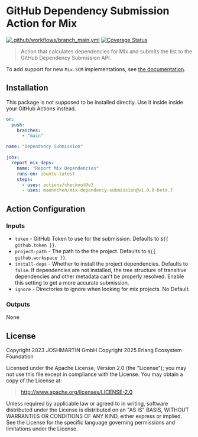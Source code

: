 # GitHub Dependency Submission Action for Mix

[![.github/workflows/branch_main.yml](https://github.com/maennchen/mix-dependency-submission/actions/workflows/branch_main.yml/badge.svg)](https://github.com/maennchen/mix-dependency-submission/actions/workflows/branch_main.yml)
[![Coverage Status](https://coveralls.io/repos/github/maennchen/mix-dependency-submission/badge.svg?branch=main)](https://coveralls.io/github/maennchen/mix-dependency-submission?branch=main)

> Action that calculates dependencies for Mix and submits the list to the
> GitHub Dependency Submission API.

To add support for new `Mix.SCM` implementations, see [the documentation][docs].

## Installation

This package is not supposed to be installed directly. Use it inside inside your
GitHub Actions instead.

```yaml
on:
  push:
    branches:
      - "main"

name: "Dependency Submission"

jobs:
  report_mix_deps:
    name: "Report Mix Dependencies"
    runs-on: ubuntu-latest
    steps:
      - uses: actions/checkout@v3
      - uses: maennchen/mix-dependency-submission@v1.0.0-beta.7
```

## Action Configuration

### Inputs

* `token` - GitHub Token to use for the submission. Defaults to `${{ github.token }}`.
* `project-path` - The path to the the project. Defaults to `${{ github.workspace }}`.
* `install-deps` - Whether to install the project dependencies. Defaults to `false`.
  If dependencies are not installed, the tree structure of transitive dependencies
  and other metadata can't be properly resolved. Enable this setting to get a more
  accurate submission.
* `ignore` - Directories to ignore when looking for mix projects. No Default.

### Outputs

None

## License

Copyright 2023 JOSHMARTIN GmbH
Copyright 2025 Erlang Ecosystem Foundation

  Licensed under the Apache License, Version 2.0 (the "License");
  you may not use this file except in compliance with the License.
  You may obtain a copy of the License at:

  > <http://www.apache.org/licenses/LICENSE-2.0>

  Unless required by applicable law or agreed to in writing, software
  distributed under the License is distributed on an "AS IS" BASIS,
  WITHOUT WARRANTIES OR CONDITIONS OF ANY KIND, either express or implied.
  See the License for the specific language governing permissions and
  limitations under the License.

[docs]: https://hexdocs.pm/mix_dependency_submission

